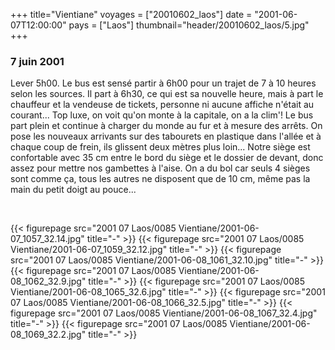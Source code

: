 +++
title="Vientiane"
voyages = ["20010602_laos"]
date = "2001-06-07T12:00:00"
pays = ["Laos"]
thumbnail="header/20010602_laos/5.jpg"
+++
### 7 juin 2001

Lever 5h00. Le bus est sensé partir à 6h00 pour un trajet de 7 à 10 heures 
selon les sources. Il part à 6h30, ce qui est sa nouvelle heure, mais à part 
le chauffeur et la vendeuse de tickets, personne ni aucune affiche n'était au 
courant... Top luxe, on voit qu'on monte à la capitale, on a la clim'! Le bus 
part plein et continue à charger du monde au fur et à mesure des arrêts. On 
pose les nouveaux arrivants sur des tabourets en plastique dans l'allée et à 
chaque coup de frein, ils glissent deux mètres plus loin... Notre siège est 
confortable avec 35 cm entre le bord du siège et le dossier de devant, donc 
assez pour mettre nos gambettes à l'aise. On a du bol car seuls 4 sièges sont 
comme ça, tous les autres ne disposent que de 10 cm, même pas la main du petit 
doigt au pouce...

&nbsp;


<div id="TOTO">{{< figurepage src="2001 07 Laos/0085 Vientiane/2001-06-07_1057_32.14.jpg" title="-"  >}}
{{< figurepage src="2001 07 Laos/0085 Vientiane/2001-06-07_1059_32.12.jpg" title="-"  >}}
{{< figurepage src="2001 07 Laos/0085 Vientiane/2001-06-08_1061_32.10.jpg" title="-"  >}}
{{< figurepage src="2001 07 Laos/0085 Vientiane/2001-06-08_1062_32.9.jpg" title="-"  >}}
{{< figurepage src="2001 07 Laos/0085 Vientiane/2001-06-08_1065_32.6.jpg" title="-"  >}}
{{< figurepage src="2001 07 Laos/0085 Vientiane/2001-06-08_1066_32.5.jpg" title="-"  >}}
{{< figurepage src="2001 07 Laos/0085 Vientiane/2001-06-08_1067_32.4.jpg" title="-"  >}}
{{< figurepage src="2001 07 Laos/0085 Vientiane/2001-06-08_1069_32.2.jpg" title="-"  >}}
</DIV>

